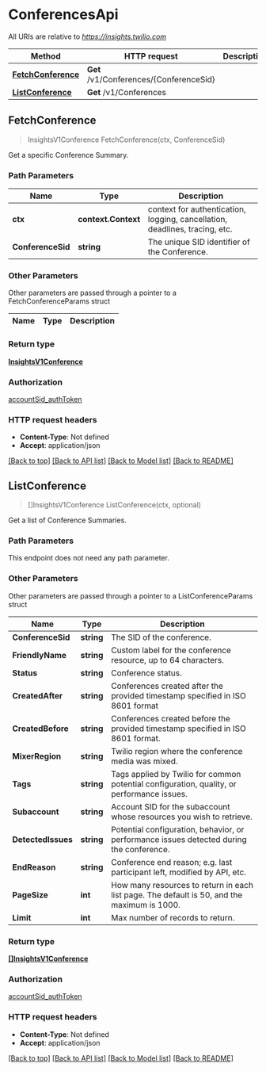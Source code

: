 # ConferencesApi

All URIs are relative to *https://insights.twilio.com*

Method | HTTP request | Description
------------- | ------------- | -------------
[**FetchConference**](ConferencesApi.md#FetchConference) | **Get** /v1/Conferences/{ConferenceSid} | 
[**ListConference**](ConferencesApi.md#ListConference) | **Get** /v1/Conferences | 



## FetchConference

> InsightsV1Conference FetchConference(ctx, ConferenceSid)



Get a specific Conference Summary.

### Path Parameters


Name | Type | Description
------------- | ------------- | -------------
**ctx** | **context.Context** | context for authentication, logging, cancellation, deadlines, tracing, etc.
**ConferenceSid** | **string** | The unique SID identifier of the Conference.

### Other Parameters

Other parameters are passed through a pointer to a FetchConferenceParams struct


Name | Type | Description
------------- | ------------- | -------------

### Return type

[**InsightsV1Conference**](InsightsV1Conference.md)

### Authorization

[accountSid_authToken](../README.md#accountSid_authToken)

### HTTP request headers

- **Content-Type**: Not defined
- **Accept**: application/json

[[Back to top]](#) [[Back to API list]](../README.md#documentation-for-api-endpoints)
[[Back to Model list]](../README.md#documentation-for-models)
[[Back to README]](../README.md)


## ListConference

> []InsightsV1Conference ListConference(ctx, optional)



Get a list of Conference Summaries.

### Path Parameters

This endpoint does not need any path parameter.

### Other Parameters

Other parameters are passed through a pointer to a ListConferenceParams struct


Name | Type | Description
------------- | ------------- | -------------
**ConferenceSid** | **string** | The SID of the conference.
**FriendlyName** | **string** | Custom label for the conference resource, up to 64 characters.
**Status** | **string** | Conference status.
**CreatedAfter** | **string** | Conferences created after the provided timestamp specified in ISO 8601 format
**CreatedBefore** | **string** | Conferences created before the provided timestamp specified in ISO 8601 format.
**MixerRegion** | **string** | Twilio region where the conference media was mixed.
**Tags** | **string** | Tags applied by Twilio for common potential configuration, quality, or performance issues.
**Subaccount** | **string** | Account SID for the subaccount whose resources you wish to retrieve.
**DetectedIssues** | **string** | Potential configuration, behavior, or performance issues detected during the conference.
**EndReason** | **string** | Conference end reason; e.g. last participant left, modified by API, etc.
**PageSize** | **int** | How many resources to return in each list page. The default is 50, and the maximum is 1000.
**Limit** | **int** | Max number of records to return.

### Return type

[**[]InsightsV1Conference**](InsightsV1Conference.md)

### Authorization

[accountSid_authToken](../README.md#accountSid_authToken)

### HTTP request headers

- **Content-Type**: Not defined
- **Accept**: application/json

[[Back to top]](#) [[Back to API list]](../README.md#documentation-for-api-endpoints)
[[Back to Model list]](../README.md#documentation-for-models)
[[Back to README]](../README.md)

